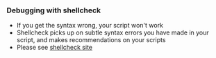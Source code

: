 ### Debugging with shellcheck

- If you get the syntax wrong, your script won't work
- Shellcheck picks up on subtle syntax errors you have made in your script, and makes recommendations on your scripts
- Please see [shellcheck site](www.shellcheck.net)